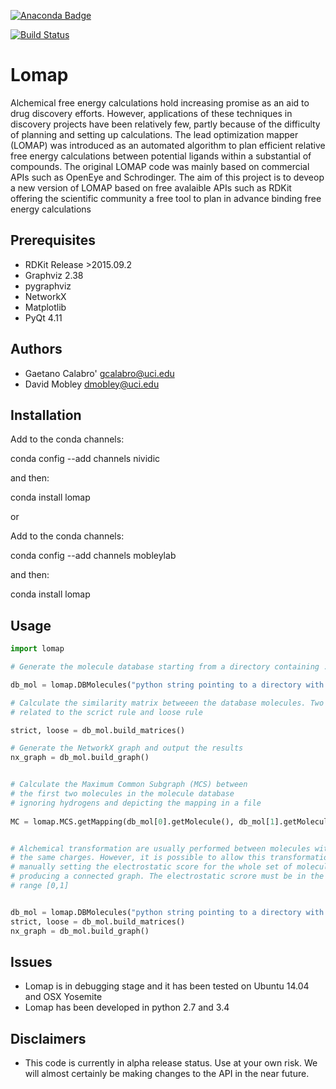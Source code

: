 [![Anaconda Badge](https://anaconda.org/nividic/lomap/badges/version.svg)](https://anaconda.org/nividic/lomap)

[![Build Status](https://travis-ci.org/MobleyLab/Lomap.svg?branch=master)](https://travis-ci.org/MobleyLab/Lomap)

# Lomap
Alchemical free energy calculations hold increasing promise 
as an aid to drug discovery efforts. However, applications of 
these techniques in discovery projects have been relatively 
few, partly because of the difficulty of planning and setting up 
calculations. The lead optimization mapper (LOMAP) was 
introduced as an automated algorithm to plan efficient relative 
free energy calculations between potential ligands within 
a substantial of compounds. The original LOMAP code was mainly
based on commercial APIs such as OpenEye and Schrodinger. The aim 
of this project is to deveop a new version of LOMAP based on free
avalaible APIs such as RDKit offering the scientific community a 
free tool to plan in advance binding free energy calculations


## Prerequisites
* RDKit Release >2015.09.2
* Graphviz 2.38
* pygraphviz
* NetworkX 
* Matplotlib 
* PyQt 4.11

Authors
-------
* Gaetano Calabro' <gcalabro@uci.edu>
* David Mobley <dmobley@uci.edu>

## Installation

Add to the conda channels:

conda config --add channels nividic

and then:

conda install lomap

or

Add to the conda channels:

conda config --add channels mobleylab

and then:

conda install lomap


Usage
-----
```python
import lomap

# Generate the molecule database starting from a directory containing .mol2 files

db_mol = lomap.DBMolecules("python string pointing to a directory with mol2 files", output=True)

# Calculate the similarity matrix betweeen the database molecules. Two molecules are generated
# related to the scrict rule and loose rule 

strict, loose = db_mol.build_matrices()

# Generate the NetworkX graph and output the results
nx_graph = db_mol.build_graph() 


# Calculate the Maximum Common Subgraph (MCS) between 
# the first two molecules in the molecule database 
# ignoring hydrogens and depicting the mapping in a file
    
MC = lomap.MCS.getMapping(db_mol[0].getMolecule(), db_mol[1].getMolecule(), hydrogens=False, fname='mcs.png')


# Alchemical transformation are usually performed between molecules with
# the same charges. However, it is possible to allow this transformation
# manually setting the electrostatic score for the whole set of molecules 
# producing a connected graph. The electrostatic scrore must be in the 
# range [0,1]


db_mol = lomap.DBMolecules("python string pointing to a directory with mol2 files", output=True, ecrscore=0.1)
strict, loose = db_mol.build_matrices()
nx_graph = db_mol.build_graph() 
```



## Issues
* Lomap is in debugging stage and it has been tested on Ubuntu 14.04 and OSX Yosemite
* Lomap has been developed in python 2.7 and 3.4

## Disclaimers
* This code is currently in alpha release status. Use at your own risk. We will almost certainly be making changes to the API in the near future.
